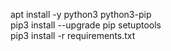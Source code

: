 apt install -y python3 python3-pip <br>
pip3 install --upgrade pip setuptools <br>
pip3 install -r requirements.txt <br>
